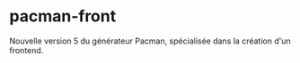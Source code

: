# pacman-front
Nouvelle version 5 du générateur Pacman, spécialisée dans la création d'un frontend.
